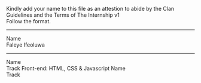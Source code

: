 
Kindly add your name to this file as an attestion to abide by the Clan Guidelines and the Terms of The Internship v1
<br/> Follow the format.<br/> 
___
Name <br/>
Faleye Ifeoluwa
___
Name <br/>
Track
Front-end: HTML, CSS & Javascript
Name <br/>
Track
